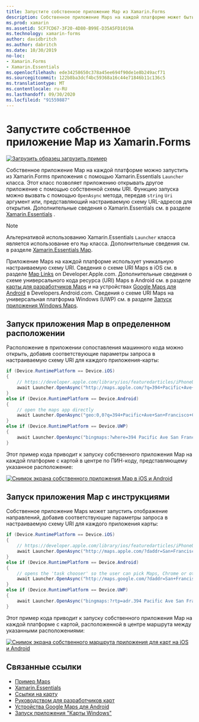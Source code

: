 ```yaml
---
title: Запустите собственное приложение Map из Xamarin.Forms
description: Собственное приложение Maps на каждой платформе может быть запущено из Xamarin.Forms приложения с помощью Xamarin.Essentials класса Launcher.
ms.prod: xamarin
ms.assetid: 5CF7CD67-3F20-4D80-B99E-D35A5FD1019A
ms.technology: xamarin-forms
author: davidbritch
ms.author: dabritch
ms.date: 10/30/2019
no-loc:
- Xamarin.Forms
- Xamarin.Essentials
ms.openlocfilehash: ede34258650c378a45ee694f90de1e8b249acf71
ms.sourcegitcommit: 122b8ba3dcf4bc59368a16c44e71846b11c136c5
ms.translationtype: MT
ms.contentlocale: ru-RU
ms.lasthandoff: 09/30/2020
ms.locfileid: "91559887"
---
```

# <a name="launch-the-native-map-app-from-no-locxamarinforms"></a>Запустите собственное приложение Map из Xamarin.Forms

[![Загрузить образец](~/media/shared/download.png) загрузить пример](https://docs.microsoft.com/samples/xamarin/xamarin-forms-samples/workingwithmaps)

Собственное приложение Map на каждой платформе можно запустить из Xamarin.Forms приложения с помощью Xamarin.Essentials `Launcher` класса. Этот класс позволяет приложению открывать другое приложение с помощью собственной схемы URI. Функцию запуска можно вызвать с помощью `OpenAsync` метода, передав `string` `Uri` аргумент или, представляющий настраиваемую схему URL-адресов для открытия. Дополнительные сведения о Xamarin.Essentials см. в разделе [Xamarin.Essentials](~/essentials/index.md?context=xamarin/xamarin-forms) .

> [!NOTE]
> Альтернативой использованию Xamarin.Essentials `Launcher` класса является использование его `Map` класса. Дополнительные сведения см. в разделе [ Xamarin.Essentials Map](~/essentials/maps.md?context=xamarin/xamarin-forms).

Приложение Maps на каждой платформе использует уникальную настраиваемую схему URI. Сведения о схеме URI Maps в iOS см. в разделе [Map Links](https://developer.apple.com/library/archive/featuredarticles/iPhoneURLScheme_Reference/MapLinks/MapLinks.html) on Developer.Apple.com. Дополнительные сведения о схеме универсального кода ресурса (URI) Maps в Android см. в разделе [карты для разработчиков Maps](https://developer.android.com/guide/components/intents-common.html#Maps) и на устройствах [Google Maps для Android](https://developers.google.com/maps/documentation/urls/android-intents) в Developers.Android.com. Сведения о схеме URI Maps на универсальная платформа Windows (UWP) см. в разделе [Запуск приложения Windows Maps](/windows/uwp/launch-resume/launch-maps-app).

## <a name="launch-the-map-app-at-a-specific-location"></a>Запуск приложения Map в определенном расположении

Расположение в приложении сопоставления машинного кода можно открыть, добавив соответствующие параметры запроса в настраиваемую схему URI для каждого приложения-карты:

```csharp
if (Device.RuntimePlatform == Device.iOS)
{
    // https://developer.apple.com/library/ios/featuredarticles/iPhoneURLScheme_Reference/MapLinks/MapLinks.html
    await Launcher.OpenAsync("http://maps.apple.com/?q=394+Pacific+Ave+San+Francisco+CA");
}
else if (Device.RuntimePlatform == Device.Android)
{
    // open the maps app directly
    await Launcher.OpenAsync("geo:0,0?q=394+Pacific+Ave+San+Francisco+CA");
}
else if (Device.RuntimePlatform == Device.UWP)
{
    await Launcher.OpenAsync("bingmaps:?where=394 Pacific Ave San Francisco CA");
}
```

Этот пример кода приводит к запуску собственного приложения Map на каждой платформе с картой в центре по ПИН-коду, представляющему указанное расположение:

[![Снимок экрана собственного приложения Map в iOS и Android](native-map-app-images/location.png "Собственное приложение для карт")](native-map-app-images/location-large.png#lightbox "Собственное приложение для карт")

## <a name="launch-the-map-app-with-directions"></a>Запуск приложения Map с инструкциями

Собственное приложение Maps может запустить отображение направлений, добавив соответствующие параметры запроса в настраиваемую схему URI для каждого приложения карты:

```csharp
if (Device.RuntimePlatform == Device.iOS)
{
    // https://developer.apple.com/library/ios/featuredarticles/iPhoneURLScheme_Reference/MapLinks/MapLinks.html
    await Launcher.OpenAsync("http://maps.apple.com/?daddr=San+Francisco,+CA&saddr=cupertino");
}
else if (Device.RuntimePlatform == Device.Android)
{
    // opens the 'task chooser' so the user can pick Maps, Chrome or other mapping app
    await Launcher.OpenAsync("http://maps.google.com/?daddr=San+Francisco,+CA&saddr=Mountain+View");
}
else if (Device.RuntimePlatform == Device.UWP)
{
    await Launcher.OpenAsync("bingmaps:?rtp=adr.394 Pacific Ave San Francisco CA~adr.One Microsoft Way Redmond WA 98052");
}
```

Этот пример кода приводит к запуску собственного приложения Map на каждой платформе с картой, расположенной в центре маршрута между указанными расположениями:

[![Снимок экрана собственного маршрута приложения для карт на iOS и Android](native-map-app-images/directions.png "Направления собственного приложения Map")](native-map-app-images/directions-large.png#lightbox "Направления собственного приложения Map")

## <a name="related-links"></a>Связанные ссылки

- [Пример Maps](/samples/xamarin/xamarin-forms-samples/workingwithmaps)
- [Xamarin.Essentials](~/essentials/index.md?context=xamarin/xamarin-forms)
- [Ссылки на карту](https://developer.apple.com/library/archive/featuredarticles/iPhoneURLScheme_Reference/MapLinks/MapLinks.html)
- [Руководством для разработчиков карт](https://developer.android.com/guide/components/intents-common.html#Maps)
- [Устройства Google Maps для Android](https://developers.google.com/maps/documentation/)
- [Запуск приложения "Карты Windows"](/windows/uwp/launch-resume/launch-maps-app)